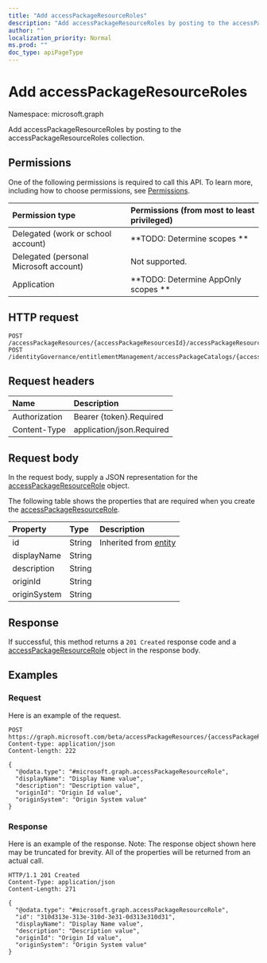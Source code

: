 ```yaml
---
title: "Add accessPackageResourceRoles"
description: "Add accessPackageResourceRoles by posting to the accessPackageResourceRoles collection."
author: ""
localization_priority: Normal
ms.prod: ""
doc_type: apiPageType
---
```


# Add accessPackageResourceRoles

Namespace: microsoft.graph

Add accessPackageResourceRoles by posting to the accessPackageResourceRoles collection.

## Permissions
One of the following permissions is required to call this API. To learn more, including how to choose permissions, see [Permissions](/concepts/permissions-reference.md).

|Permission type|Permissions (from most to least privileged)|
|:---|:---|
|Delegated (work or school account)|**TODO: Determine scopes **|
|Delegated (personal Microsoft account)|Not supported.|
|Application|**TODO: Determine AppOnly scopes **|

## HTTP request
<!-- {
  "blockType": "ignored"
}
-->
``` http
POST /accessPackageResources/{accessPackageResourcesId}/accessPackageResourceRoles/$ref
POST /identityGovernance/entitlementManagement/accessPackageCatalogs/{accessPackageCatalogId}/accessPackageResources/{accessPackageResourceId}/accessPackageResourceRoles/$ref
```

## Request headers
|Name|Description|
|:---|:---|
|Authorization|Bearer {token}.Required|
|Content-Type|application/json.Required|

## Request body
In the request body, supply a JSON representation for the [accessPackageResourceRole](../resources/accesspackageresourcerole.md) object.

The following table shows the properties that are required when you create the [accessPackageResourceRole](../resources/accesspackageresourcerole.md).

|Property|Type|Description|
|:---|:---|:---|
|id|String| Inherited from [entity](../resources/entity.md)|
|displayName|String||
|description|String||
|originId|String||
|originSystem|String||



## Response
If successful, this method returns a `201 Created` response code and a [accessPackageResourceRole](../resources/accesspackageresourcerole.md) object in the response body.

## Examples

### Request
Here is an example of the request.
<!-- {
  "blockType": "request",
  "name": "create_accesspackageresourcerole_from_"
}
-->
``` http
POST https://graph.microsoft.com/beta/accessPackageResources/{accessPackageResourcesId}/accessPackageResourceRoles
Content-type: application/json
Content-length: 222

{
  "@odata.type": "#microsoft.graph.accessPackageResourceRole",
  "displayName": "Display Name value",
  "description": "Description value",
  "originId": "Origin Id value",
  "originSystem": "Origin System value"
}
```

### Response
Here is an example of the response. Note: The response object shown here may be truncated for brevity. All of the properties will be returned from an actual call.
<!-- {
  "blockType": "response",
  "truncated": true,
  "@odata.type": "microsoft.graph.accesspackageresourcerole"
}
-->
``` http
HTTP/1.1 201 Created
Content-Type: application/json
Content-Length: 271

{
  "@odata.type": "#microsoft.graph.accessPackageResourceRole",
  "id": "310d313e-313e-310d-3e31-0d313e310d31",
  "displayName": "Display Name value",
  "description": "Description value",
  "originId": "Origin Id value",
  "originSystem": "Origin System value"
}
```

